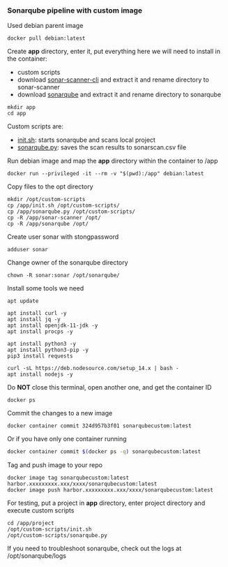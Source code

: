 ### Sonarqube pipeline with custom image

Used debian parent image  
```
docker pull debian:latest
```

Create **app** directory, enter it, put everything here we will need to install in the container:  
- custom scripts  
- download [sonar-scanner-cli](https://binaries.sonarsource.com/?prefix=Distribution/sonar-scanner-cli/) and extract it and rename directory to sonar-scanner  
- download [sonarqube](https://www.sonarsource.com/products/sonarqube/downloads/) and extract it and rename directory to sonarqube  
```
mkdir app
cd app
```

Custom scripts are:  
- [init.sh](init.sh): starts sonarqube and scans local project  
- [sonarqube.py](sonarqube.py): saves the scan results to sonarscan.csv file  

Run debian image and map the **app** directory within the container to /app  
```
docker run --privileged -it --rm -v "$(pwd):/app" debian:latest
```

Copy files to the opt directory  
```
mkdir /opt/custom-scripts
cp /app/init.sh /opt/custom-scripts/
cp /app/sonarqube.py /opt/custom-scripts/
cp -R /app/sonar-scanner /opt/
cp -R /app/sonarqube /opt/
```

Create user sonar with stongpassword  
```
adduser sonar
```

Change owner of the sonarqube directory  
```
chown -R sonar:sonar /opt/sonarqube/
```

Install some tools we need  
```
apt update

apt install curl -y
apt install jq -y
apt install openjdk-11-jdk -y
apt install procps -y

apt install python3 -y
apt install python3-pip -y
pip3 install requests

curl -sL https://deb.nodesource.com/setup_14.x | bash -
apt install nodejs -y
```

Do **NOT** close this terminal, open another one, and get the container ID  
```
docker ps
```

Commit the changes to a new image  
```
docker container commit 324d957b3f01 sonarqubecustom:latest
```

Or if you have only one container running  
```bash
docker container commit $(docker ps -q) sonarqubecustom:latest
```

Tag and push image to your repo  
```
docker image tag sonarqubecustom:latest harbor.xxxxxxxxx.xxx/xxxx/sonarqubecustom:latest
docker image push harbor.xxxxxxxxx.xxx/xxxx/sonarqubecustom:latest
```

For testing, put a project in **app** directory, enter project directory and execute custom scripts  
```
cd /app/project
/opt/custom-scripts/init.sh
/opt/custom-scripts/sonarqube.py

```

If you need to troubleshoot sonarqube, check out the logs at /opt/sonarqube/logs  

